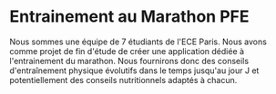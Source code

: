 # Entrainement au Marathon PFE

Nous sommes une équipe de 7 étudiants de l'ECE Paris. Nous avons comme projet de fin d'étude de créer une application dédiée à l'entrainement du marathon. 
Nous fournirons donc des conseils d'entraînement physique évolutifs dans le temps jusqu'au jour J et potentiellement des conseils nutritionnels adaptés à chacun. 

